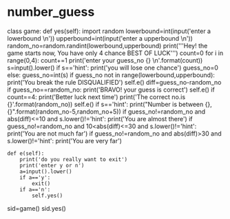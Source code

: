 # number_guess
class game:
    def yes(self):
        import random
        lowerbound=int(input('enter a lowerbound \n'))
        upperbound=int(input('enter a upperbound \n'))
        random_no=random.randint(lowerbound,upperbound)
        print('''Hey! the game starts now,
         You have only 4 chance
         BEST OF LUCK''')
        count=0
        for i in range(0,4):
            count+=1
            print('enter your guess_no {} \n'.format(count))
            s=input().lower()
            if s=='hint':
                print('you will lose one chance')
                guess_no=0
            else:
                guess_no=int(s)
                if guess_no not in range(lowerbound,upperbound):
                    print('You break the rule DISQUALIFIED')
                    self.e()
            diff=guess_no-random_no
            if guess_no==random_no:
                print('BRAVO! your guess is correct')
                self.e()
            if count==4:
                print('Better luck next time')
                print('The correct no.is {}'.format(random_no))
                self.e()
            if s=='hint':
                print("Number is between {},{}".format(random_no-5,random_no+5))
            if guess_no!=random_no and abs(diff)<=10 and s.lower()!='hint':
                print('You are almost there')
            if guess_no!=random_no and 10<abs(diff)<=30 and s.lower()!='hint':
                print('You are not much far')
            if guess_no!=random_no and abs(diff)>30 and s.lower()!='hint':
                print('You are very far')
           

    def e(self):
        print('do you really want to exit')
        print('enter y or n')
        a=input().lower()
        if a=='y':
            exit()
        if a=='n':
            self.yes()
        
sid=game()
sid.yes()


